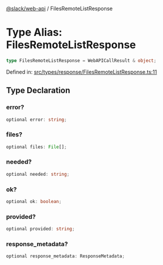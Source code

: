 [@slack/web-api](../index.md) / FilesRemoteListResponse

# Type Alias: FilesRemoteListResponse

```ts
type FilesRemoteListResponse = WebAPICallResult & object;
```

Defined in: [src/types/response/FilesRemoteListResponse.ts:11](https://github.com/slackapi/node-slack-sdk/blob/main/packages/web-api/src/types/response/FilesRemoteListResponse.ts#L11)

## Type Declaration

### error?

```ts
optional error: string;
```

### files?

```ts
optional files: File[];
```

### needed?

```ts
optional needed: string;
```

### ok?

```ts
optional ok: boolean;
```

### provided?

```ts
optional provided: string;
```

### response\_metadata?

```ts
optional response_metadata: ResponseMetadata;
```
